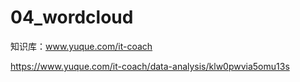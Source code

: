 # 04_wordcloud

知识库：www.yuque.com/it-coach

https://www.yuque.com/it-coach/data-analysis/klw0pwvia5omu13s
